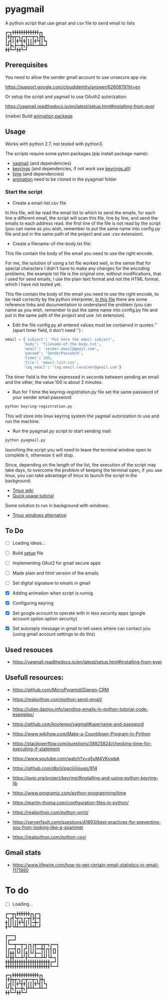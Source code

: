 # pyagmail
A python script that use gmail and csv file to send email to lists

```
┏━┓╋╋╋╋╋╋╋╋╋╋╋╋┏┓
┃╋┣┳┳━┓┏━┳━━┳━┓┣╋┓
┃┏┫┃┃╋┗┫╋┃┃┃┃╋┗┫┃┗┓
┗┛┣┓┣━━╋┓┣┻┻┻━━┻┻━┛
╋╋┗━┛╋╋┗━┛
```

## Prerequisites
You need to allow the sender gmail account to use unsecure app via:

https://support.google.com/cloudidentity/answer/6260879?hl=en 

Or setup the script and yagmail to use OAuth2 autorization: 

https://yagmail.readthedocs.io/en/latest/setup.html#installing-from-pypi

(maibe) Build [animation package](https://pypi.org/project/animation/)

## Usage
Works with python 2.7, not tested with python3.

The scripts require some pyton packages (pip install package-name):

- [yagmail](https://pypi.org/project/yagmail/) (and dependencies)
- [keyrings](https://pypi.org/project/keyring/) (and dependencies, if not work use [keyrings.alt](https://pypi.org/project/keyrings.alt/))
- [time](https://pypi.org/project/time/) (and dependencies)
- [animation](https://pypi.org/project/animation/) need to be cloned in the pyagmail folder

### Start the script
- Create a email-list.csv file

In this file, will be read the email list to which to send the emails, for each line a different email, the script will scan this file, line by line, and send the emails to each address read. the first line of the file is not read by the script (you can name as you wish, remember to put the same name into config.py file and put in the same path of the project and use .csv extension).

- Create a filename-of-the-body.txt file:

This file contain the body of the email you need to use the right encode.

For me, the solution of using a txt file worked well, in the sense that for special characters I didn't have to make any changes for the encoding problems, the example txt file is the original one, without modifications, that I used for send emails, I use the plain text format and not the HTML format, which I have not tested yet.

This file contain the body of the email you need to use the right encode, to be read correctly by the python interpreter, [in this file](https://github.com/pyagmail/pyagmail/blob/master/string-encoding-python.md) there are some reference links and documentation to understand the problem (you can name as you wish, remember to put the same name into config.py file and put in the same path of the project and use .txt extension).

- Edit the file config.py all entered values must be contained in quotes '' (apart timer field, it don't need '') :

``` python
email = {'subject': 'Put here the email subject',
        'body': 'filename-of-the-body.txt',
        'email': 'sender.email@gmail.com',
        'passwd': 'SenderPassword',
        'timer': 100,
        'file': 'email-list.csv',
        'log_email': 'log.email.receiver@gmail.com'}
```

The timer field is the time expressed in seconds between sending an email and the other, the value 100 is about 2 minutes.

- Run for 1 time the keyring-registration.py file set the same password of your sender email password:

``` bash
python keyring-registration.py
```
This will store into linux keyring system the yagmail autorization to use and run the machine.

- Run the pyagmail.py script to start sending mail:

``` bash
python pyagmail.py
```

launching the script you will need to leave the terminal window open to complete it, otherwise it will stop.

Since, depending on the length of the list, the execution of the script may take days, to overcome the problem of keeping the terminal open, if you use linux, you can take advantage of tmux to launch the script in the background:
- [Tmux wiki](https://github.com/tmux/tmux/wiki)
- [Quick usage tutorial](https://computingforgeeks.com/linux-tmux-cheat-sheet/)

Some solution to run in background with windows:
- [Tmux windows alternative](https://superuser.com/questions/408874/tmux-screen-alternative-for-powershell)

## To Do
- [ ] Loading ideas...
- [ ] Build [setup](https://docs.python.org/3/distutils/setupscript.html) file
- [ ] Implementing OAut2 for gmail secure apps
- [ ] Made plain and html version of the emails
- [ ] Set digital signature to emails in gmail
- [X] Adding animation when script is runnig
- [X] Configuring keyring
- [X] Set google account to operate with in less security apps (google account option option security)
- [X] Set autoreply message in gmail to tell users where can contact you (using gmail account settings to do this)


## Used resouces

- https://yagmail.readthedocs.io/en/latest/setup.html#installing-from-pypi

## Usefull resources:

- https://github.com/MicroPyramid/Django-CRM
- https://realpython.com/python-send-email/
- https://julien.danjou.info/sending-emails-in-python-tutorial-code-examples/
- https://github.com/kootenpv/yagmail#username-and-password

- https://www.wikihow.com/Make-a-Countdown-Program-in-Python
- https://stackoverflow.com/questions/38825824/checking-time-for-executing-if-statement
- https://www.youtube.com/watch?v=q5uM4VKywbA
- https://github.com/dbcli/pgcli/issues/914
- https://pypi.org/project/keyring/#installing-and-using-python-keyring-lib
- https://www.programiz.com/python-programming/time
- https://martin-thoma.com/configuration-files-in-python/
- https://realpython.com/python-print/

- https://serverfault.com/questions/41693/best-practices-for-preventing-you-from-looking-like-a-spammer
- https://realpython.com/python-csv/

## Gmail stats
- https://www.lifewire.com/how-to-get-certain-email-statistics-in-gmail-1171980

# To do

- [ ] Loading...

```
┏━━┳┓╋╋╋╋╋╋┏┓┏━┓
┗┓┏┫┗┳━┓┏━┳┫┣┫━┫
╋┃┃┃┃┃╋┗┫┃┃┃━╋━┃
╋┗┛┗┻┻━━┻┻━┻┻┻━┛

┏━━━┓
┃┏━━┛
┃┗━━┳━━┳━┓┏┓┏┳━━┳┳━┓┏━━┓
┃┏━━┫┏┓┃┏┛┃┃┃┃━━╋┫┏┓┫┏┓┃
┃┃╋╋┃┗┛┃┃╋┃┗┛┣━━┃┃┃┃┃┗┛┃
┗┛╋╋┗━━┻┛╋┗━━┻━━┻┻┛┗┻━┓┃
╋╋╋╋╋╋╋╋╋╋╋╋╋╋╋╋╋╋╋╋┏━┛┃
╋╋╋╋╋╋╋╋╋╋╋╋╋╋╋╋╋╋╋╋┗━━┛

┏━┓╋╋╋╋╋╋╋╋╋╋╋╋┏┓
┃╋┣┳┳━┓┏━┳━━┳━┓┣╋┓
┃┏┫┃┃╋┗┫╋┃┃┃┃╋┗┫┃┗┓
┗┛┣┓┣━━╋┓┣┻┻┻━━┻┻━┛
╋╋┗━┛╋╋┗━┛
```
